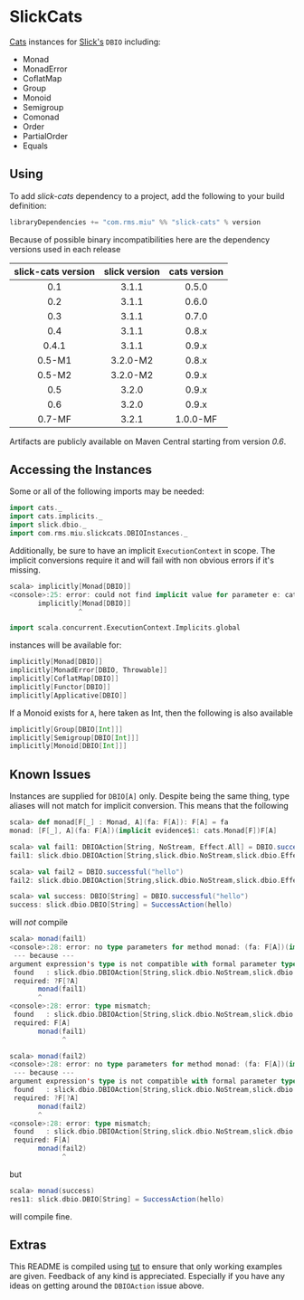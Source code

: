 SlickCats
==========

[Cats](https://github.com/typelevel/cats) instances for [Slick's](http://slick.typesafe.com/) `DBIO` including:
* Monad
* MonadError
* CoflatMap
* Group
* Monoid
* Semigroup
* Comonad
* Order
* PartialOrder
* Equals

## Using
To add *slick-cats* dependency to a project, add the following to your build definition:
```scala
libraryDependencies += "com.rms.miu" %% "slick-cats" % version
```

Because of possible binary incompatibilities here are the dependency versions used in each release

| slick-cats version | slick version | cats version |
|:------------------:|:-------------:|:------------:|
|         0.1        |     3.1.1     |     0.5.0    |
|         0.2        |     3.1.1     |     0.6.0    |
|         0.3        |     3.1.1     |     0.7.0    |
|         0.4        |     3.1.1     |     0.8.x    |
|         0.4.1      |     3.1.1     |     0.9.x    |
|         0.5-M1     |     3.2.0-M2  |     0.8.x    |
|         0.5-M2     |     3.2.0-M2  |     0.9.x    |
|         0.5        |     3.2.0     |     0.9.x    |
|         0.6        |     3.2.0     |     0.9.x    |
|         0.7-MF     |     3.2.1     |     1.0.0-MF |

Artifacts are publicly available on Maven Central starting from version *0.6*.

## Accessing the Instances
Some or all of the following imports may be needed:
```scala
import cats._
import cats.implicits._
import slick.dbio._
import com.rms.miu.slickcats.DBIOInstances._
```
Additionally, be sure to have an implicit `ExecutionContext` in scope. The implicit conversions require it
and will fail with non obvious errors if it's missing.
```scala
scala> implicitly[Monad[DBIO]]
<console>:25: error: could not find implicit value for parameter e: cats.Monad[slick.dbio.DBIO]
       implicitly[Monad[DBIO]]
                 ^
```

```scala
import scala.concurrent.ExecutionContext.Implicits.global
```

instances will be available for:
```scala
implicitly[Monad[DBIO]]
implicitly[MonadError[DBIO, Throwable]]
implicitly[CoflatMap[DBIO]]
implicitly[Functor[DBIO]]
implicitly[Applicative[DBIO]]
```

If a Monoid exists for `A`, here taken as Int, then the following is also available
```scala
implicitly[Group[DBIO[Int]]]
implicitly[Semigroup[DBIO[Int]]]
implicitly[Monoid[DBIO[Int]]]
```

## Known Issues
Instances are supplied for `DBIO[A]` only. Despite being the same thing,
type aliases will not match for implicit conversion. This means that the following

```scala
scala> def monad[F[_] : Monad, A](fa: F[A]): F[A] = fa
monad: [F[_], A](fa: F[A])(implicit evidence$1: cats.Monad[F])F[A]

scala> val fail1: DBIOAction[String, NoStream, Effect.All] = DBIO.successful("hello")
fail1: slick.dbio.DBIOAction[String,slick.dbio.NoStream,slick.dbio.Effect.All] = SuccessAction(hello)

scala> val fail2 = DBIO.successful("hello")
fail2: slick.dbio.DBIOAction[String,slick.dbio.NoStream,slick.dbio.Effect] = SuccessAction(hello)

scala> val success: DBIO[String] = DBIO.successful("hello")
success: slick.dbio.DBIO[String] = SuccessAction(hello)
```
will _not_ compile
```scala
scala> monad(fail1)
<console>:28: error: no type parameters for method monad: (fa: F[A])(implicit evidence$1: cats.Monad[F])F[A] exist so that it can be applied to arguments (slick.dbio.DBIOAction[String,slick.dbio.NoStream,slick.dbio.Effect.All])
 --- because ---
argument expression's type is not compatible with formal parameter type;
 found   : slick.dbio.DBIOAction[String,slick.dbio.NoStream,slick.dbio.Effect.All]
 required: ?F[?A]
       monad(fail1)
       ^
<console>:28: error: type mismatch;
 found   : slick.dbio.DBIOAction[String,slick.dbio.NoStream,slick.dbio.Effect.All]
 required: F[A]
       monad(fail1)
             ^

scala> monad(fail2)
<console>:28: error: no type parameters for method monad: (fa: F[A])(implicit evidence$1: cats.Monad[F])F[A] exist so that it can be applied to arguments (slick.dbio.DBIOAction[String,slick.dbio.NoStream,slick.dbio.Effect])
 --- because ---
argument expression's type is not compatible with formal parameter type;
 found   : slick.dbio.DBIOAction[String,slick.dbio.NoStream,slick.dbio.Effect]
 required: ?F[?A]
       monad(fail2)
       ^
<console>:28: error: type mismatch;
 found   : slick.dbio.DBIOAction[String,slick.dbio.NoStream,slick.dbio.Effect]
 required: F[A]
       monad(fail2)
             ^
```
but
```scala
scala> monad(success)
res11: slick.dbio.DBIO[String] = SuccessAction(hello)
```
will compile fine.

## Extras
This README is compiled using [tut](https://github.com/tpolecat/tut) to ensure that only working examples are given.
Feedback of any kind is appreciated. Especially if you have any ideas on getting around the `DBIOAction` issue above.

